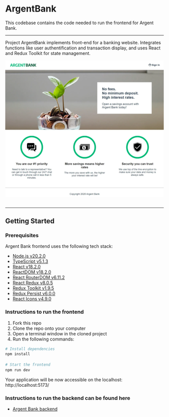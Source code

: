 # ArgentBank

This codebase contains the code needed to run the frontend for Argent Bank.
<hr>
Project ArgentBank implements front-end for a banking website. Integrates functions like user authentification and transaction display, and uses React and Redux Toolkit for state management.

![Screenshot](src/assets/readme/p11-bank-home.webp)
&nbsp;
&nbsp;
<hr>

## Getting Started

### Prerequisites

Argent Bank frontend uses the following tech stack:

-   [Node.js v20.2.0](https://nodejs.org/en/)
-   [TypeScript v5.1.3](https://www.typescriptlang.org/)
-   [React v18.2.0](https://react.dev/)
-   [ReactDOM v18.2.0](https://react.dev/reference/react-dom)
-   [React RouterDOM v6.11.2](https://reactrouter.com/en/main)
-   [React Redux v8.0.5](https://react-redux.js.org/)
-   [Redux Toolkit v1.9.5](https://redux-toolkit.js.org/)
-   [Redux Persist v6.0.0](https://github.com/rt2zz/redux-persist)
-   [React Icons v4.9.0](https://react-icons.github.io/react-icons/)

### Instructions to run the frontend

1. Fork this repo
2. Clone the repo onto your computer
3. Open a terminal window in the cloned project
4. Run the following commands:

```bash
# Install dependencies
npm install

# Start the frontend
npm run dev
```

Your application will be now accessible on the localhost: http://localhost:5173/

### Instructions to run the backend can be found here

-   [Argent Bank backend](https://github.com/OpenClassrooms-Student-Center/ArgentBank-website/blob/main/README.md)

